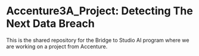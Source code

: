 # Accenture3A_Project: Detecting The Next Data Breach
This is the shared repository for the Bridge to Studio AI program where we are working on a project from Accenture.
